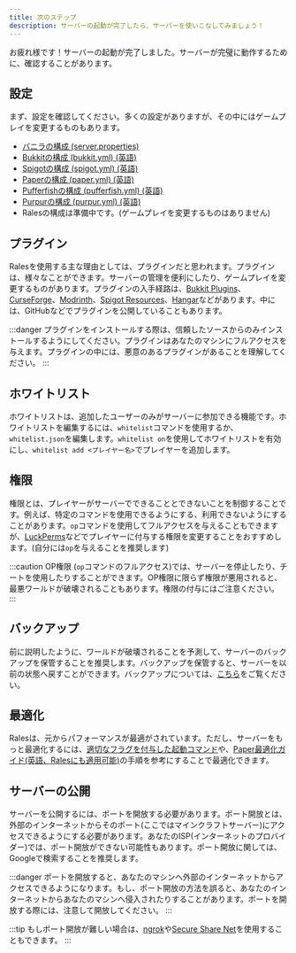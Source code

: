 ```yaml
---
title: 次のステップ
description: サーバーの起動が完了したら、サーバーを使いこなしてみましょう！
---
```


お疲れ様です！サーバーの起動が完了しました。サーバーが完璧に動作するために、確認することがあります。

## 設定

まず、設定を確認してください。多くの設定がありますが、その中にはゲームプレイを変更するものもあります。

- [バニラの構成 (server.properties)](https://ja.minecraft.wiki/w/Server.properties)
- [Bukkitの構成 (bukkit.yml) (英語)](https://bukkit.fandom.com/wiki/Bukkit.yml)
- [Spigotの構成 (spigot.yml) (英語)](https://www.spigotmc.org/wiki/spigot-configuration/)
- [Paperの構成 (paper.yml) (英語)](https://docs.papermc.io/paper/reference/paper-global-configuration)
- [Pufferfishの構成 (pufferfish.yml) (英語)](https://docs.pufferfish.host/setup/pufferfish-fork-configuration/)
- [Purpurの構成 (purpur.yml) (英語)](https://purpurmc.org/docs/purpur/configuration/)
- Ralesの構成は準備中です。(ゲームプレイを変更するものはありません)

## プラグイン

Ralesを使用する主な理由としては、プラグインだと思われます。プラグインは、様々なことができます。サーバーの管理を便利にしたり、ゲームプレイを変更するものがあります。プラグインの入手経路は、[Bukkit Plugins](https://dev.bukkit.org/bukkit-plugins)、[CurseForge](https://www.curseforge.com/Minecraft/bukkit-plugins)、[Modrinth](https://modrinth.com/plugins)、[Spigot Resources](https://www.spigotmc.org/resources/categories/spigot.4/)、[Hangar](https://hangar.papermc.io/)などがあります。中には、GitHubなどでプラグインを公開していることもあります。

:::danger
プラグインをインストールする際は、信頼したソースからのみインストールするようにしてください。プラグインはあなたのマシンにフルアクセスを与えます。プラグインの中には、悪意のあるプラグインがあることを理解してください。
:::

## ホワイトリスト

ホワイトリストは、追加したユーザーのみがサーバーに参加できる機能です。ホワイトリストを編集するには、``whitelist``コマンドを使用するか、``whitelist.json``を編集します。``whitelist on``を使用してホワイトリストを有効にし、``whitelist add <プレイヤー名>``でプレイヤーを追加します。

## 権限

権限とは、プレイヤーがサーバーでできることとできないことを制御することです。例えば、特定のコマンドを使用できるようにする、利用できないようにすることがあります。``op``コマンドを使用してフルアクセスを与えることもできますが、[LuckPerms](https://luckperms.net/)などでプレイヤーに付与する権限を変更することをおすすめします。(自分には``op``を与えることを推奨します)

:::caution
OP権限 (``op``コマンドのフルアクセス)では、サーバーを停止したり、チートを使用したりすることができます。OP権限に限らず権限が悪用されると、最悪ワールドが破壊されることもあります。権限の付与にはご注意ください。
:::

## バックアップ

前に説明したように、ワールドが破壊されることを予測して、サーバーのバックアップを保管することを推奨します。バックアップを保管すると、サーバーを以前の状態へ戻すことができます。バックアップについては、[こちら](/rales/updating/#1-%E3%82%B5%E3%83%BC%E3%83%90%E3%83%BC%E3%81%AE%E3%83%90%E3%83%83%E3%82%AF%E3%82%A2%E3%83%83%E3%83%97)をご覧ください。

## 最適化

Ralesは、元からパフォーマンスが最適がされています。ただし、サーバーをもっと最適化するには、[適切なフラグを付与した起動コマンド](/advanced-setup)や、[Paper最適化ガイド(英語、Ralesにも適用可能)](https://paper-chan.moe/paper-optimization/#Addendum)の手順を参考にすることで最適化できます。

## サーバーの公開

サーバーを公開するには、ポートを開放する必要があります。ポート開放とは、外部のインターネットからそのポート(ここではマインクラフトサーバー)にアクセスできるようにする必要があります。あなたのISP(インターネットのプロバイダー)では、ポート開放ができない可能性もあります。ポート開放に関しては、Googleで検索することを推奨します。

:::danger
ポートを開放すると、あなたのマシンへ外部のインターネットからアクセスできるようになります。もし、ポート開放の方法を誤ると、あなたのインターネットからあなたのマシンへ侵入されたりすることがあります。ポートを開放する際には、注意して開放してください。
:::

:::tip
もしポート開放が難しい場合は、[ngrok](https://ngrok.com/)や[Secure Share Net](https://gsht.io/)を使用することもできます。
:::
